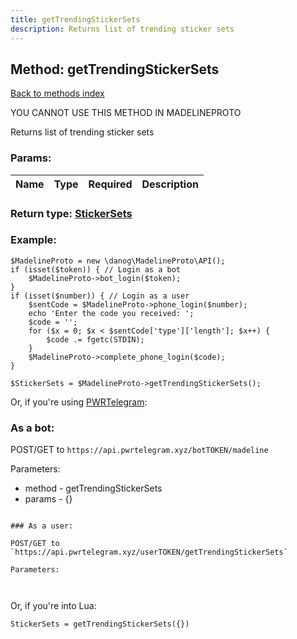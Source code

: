```yaml
---
title: getTrendingStickerSets
description: Returns list of trending sticker sets
---
```

## Method: getTrendingStickerSets  
[Back to methods index](index.md)


YOU CANNOT USE THIS METHOD IN MADELINEPROTO


Returns list of trending sticker sets

### Params:

| Name     |    Type       | Required | Description |
|----------|:-------------:|:--------:|------------:|


### Return type: [StickerSets](../types/StickerSets.md)

### Example:


```
$MadelineProto = new \danog\MadelineProto\API();
if (isset($token)) { // Login as a bot
    $MadelineProto->bot_login($token);
}
if (isset($number)) { // Login as a user
    $sentCode = $MadelineProto->phone_login($number);
    echo 'Enter the code you received: ';
    $code = '';
    for ($x = 0; $x < $sentCode['type']['length']; $x++) {
        $code .= fgetc(STDIN);
    }
    $MadelineProto->complete_phone_login($code);
}

$StickerSets = $MadelineProto->getTrendingStickerSets();
```

Or, if you're using [PWRTelegram](https://pwrtelegram.xyz):

### As a bot:

POST/GET to `https://api.pwrtelegram.xyz/botTOKEN/madeline`

Parameters:

* method - getTrendingStickerSets
* params - {}

```

### As a user:

POST/GET to `https://api.pwrtelegram.xyz/userTOKEN/getTrendingStickerSets`

Parameters:



```

Or, if you're into Lua:

```
StickerSets = getTrendingStickerSets({})
```

